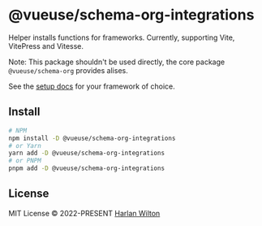 # @vueuse/schema-org-integrations

Helper installs functions for frameworks. Currently, supporting Vite, VitePress and Vitesse.

Note: This package shouldn't be used directly, the core package `@vueuse/schema-org` provides alises.

See the [setup docs](https://vue-schema-org.netlify.app/guide/) for your framework of choice.

## Install

```bash
# NPM
npm install -D @vueuse/schema-org-integrations
# or Yarn
yarn add -D @vueuse/schema-org-integrations
# or PNPM
pnpm add -D @vueuse/schema-org-integrations
```

## License

MIT License © 2022-PRESENT [Harlan Wilton](https://github.com/harlan-zw)
